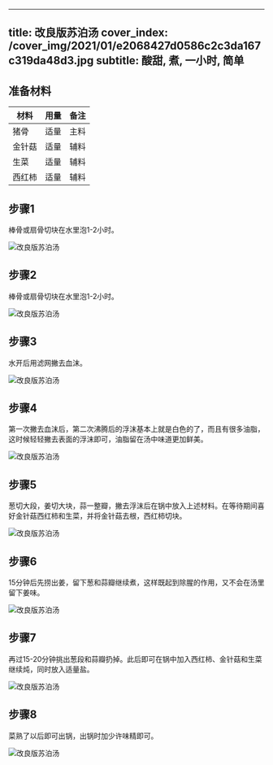 
---
title: 改良版苏泊汤
cover_index: /cover_img/2021/01/e2068427d0586c2c3da167c319da48d3.jpg
subtitle: 酸甜, 煮, 一小时, 简单
---

## 准备材料

| 材料     | 用量 | 备注|
| ------- | ----- | --- |
| 猪骨 | 适量| 主料 |
| 金针菇 | 适量| 辅料 |
| 生菜 | 适量| 辅料 |
| 西红柿 | 适量| 辅料 |

## 步骤1

棒骨或扇骨切块在水里泡1-2小时。

![改良版苏泊汤](https://i8.meishichina.com/attachment/recipe/201010/201010082139099.JPG?x-oss-process=style/p320) 

## 步骤2

棒骨或扇骨切块在水里泡1-2小时。

![改良版苏泊汤](https://i8.meishichina.com/attachment/recipe/201010/201010082139289.JPG?x-oss-process=style/p320) 

## 步骤3

水开后用滤网撇去血沫。

![改良版苏泊汤](https://i8.meishichina.com/attachment/recipe/201010/201010082139489.JPG?x-oss-process=style/p320) 

## 步骤4

第一次撇去血沫后，第二次沸腾后的浮沫基本上就是白色的了，而且有很多油脂，这时候轻轻撇去表面的浮沫即可，油脂留在汤中味道更加鲜美。

![改良版苏泊汤](https://i8.meishichina.com/attachment/recipe/201010/201010082140195.JPG?x-oss-process=style/p320) 

## 步骤5

葱切大段，姜切大块，蒜一整瓣，撇去浮沫后在锅中放入上述材料。在等待期间喜好金针菇西红柿和生菜，并将金针菇去根，西红柿切块。

![改良版苏泊汤](https://i8.meishichina.com/attachment/recipe/201010/201010082140429.JPG?x-oss-process=style/p320) 

## 步骤6

15分钟后先捞出姜，留下葱和蒜瓣继续煮，这样既起到除腥的作用，又不会在汤里留下姜味。

![改良版苏泊汤](https://i8.meishichina.com/attachment/recipe/201010/201010082140571.JPG?x-oss-process=style/p320) 

## 步骤7

再过15-20分钟挑出葱段和蒜瓣扔掉。此后即可在锅中加入西红柿、金针菇和生菜继续炖，同时放入适量盐。

![改良版苏泊汤](https://i8.meishichina.com/attachment/recipe/201010/201010082141116.JPG?x-oss-process=style/p320) 

## 步骤8

菜熟了以后即可出锅，出锅时加少许味精即可。

![改良版苏泊汤](https://i8.meishichina.com/attachment/recipe/201010/201010082142068.JPG?x-oss-process=style/p320) 

